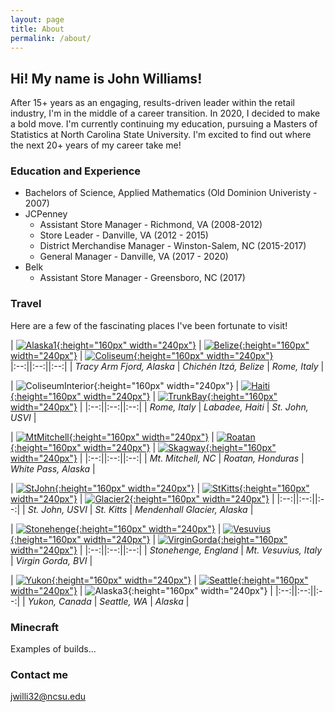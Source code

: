 ```yaml
---
layout: page
title: About
permalink: /about/
---
```


## Hi!  My name is John Williams!

After 15+ years as an engaging, results-driven leader within the retail industry, I'm in the middle of a career transition.  In 2020, I decided to make a bold move.  I'm currently continuing my education, pursuing a Masters of Statistics at North Carolina State University.  I'm excited to find out where the next 20+ years of my career take me!

### Education and Experience

* Bachelors of Science, Applied Mathematics (Old Dominion Univeristy - 2007)
* JCPenney
    - Assistant Store Manager - Richmond, VA (2008-2012)
    - Store Leader - Danville, VA (2012 - 2015)
    - District Merchandise Manager - Winston-Salem, NC (2015-2017)
    - General Manager - Danville, VA (2017 - 2020)
* Belk
    - Assistant Store Manager - Greensboro, NC (2017)

### Travel

Here are a few of the fascinating places I've been fortunate to visit!

| [![Alaska1](images/Alaska1.jpg){:height="160px" width="240px"}](https://www.google.com/maps/place/Tracy+Arm/@57.8503894,-133.6521792,10z) | [![Belize](images/Belize.jpg){:height="160px" width="240px"}](https://www.google.com/maps/place/Chichén+Itzá/@20.6829614,-88.5746156,4139m) | [![Coliseum](images/Coliseum.jpg){:height="160px" width="240px"}](https://www.google.com/maps/place/Colosseum/@41.8902142,12.4900422,17z/)  
|:--:||:--:||:--:|
| *Tracy Arm Fjord, Alaska* | *Chichén Itzá, Belize* | *Rome, Italy* | 

| ![ColiseumInterior](images/ColiseumInterior.jpg){:height="160px" width="240px"} | [![Haiti](images/Haiti.jpg){:height="160px" width="240px"}](https://www.google.com/maps/place/Labadee+Haïti/@19.7815959,-72.2469786,3210m) | [![TrunkBay](images/TrunkBay.jpg){:height="160px" width="240px"}](https://www.google.com/maps/place/Trunk+Bay/@18.3526056,-64.7696255,991m) | 
|:--:||:--:||:--:|
| *Rome, Italy* | *Labadee, Haiti* | *St. John, USVI* |

| [![MtMitchell](images/MtMitchell.jpg){:height="160px" width="240px"}](https://www.google.com/maps/place/Mt+Mitchell/@35.7646309,-82.2678989,3589m) | [![Roatan](images/Roatan.jpg){:height="160px" width="240px"}](https://www.google.com/maps/place/Roatán/@16.3459564,-86.4390788,37032m) | [![Skagway](images/Skagway.jpg){:height="160px" width="240px"}](https://www.google.com/maps/place/White+Pass/@59.6209935,-135.0801651,17897m) |
|:--:||:--:||:--:|
| *Mt. Mitchell, NC* | *Roatan, Honduras* | *White Pass, Alaska* |

| [![StJohn](images/StJohn.jpg){:height="160px" width="240px"}]((https://www.google.com/maps/place/Trunk+Bay/@18.3526056,-64.7696255,991m)) | [![StKitts](images/StKitts.jpg){:height="160px" width="240px"}](https://www.google.com/maps/place/Saint+Kitts/@17.3153726,-62.8828814,67570m) | [![Glacier2](images/Glacier2.jpg){:height="160px" width="240px"}](https://www.google.com/maps/place/Mendenhall+Glacier/@58.434765,-134.556738,4631m) |
|:--:||:--:||:--:|
| *St. John, USVI* | *St. Kitts* | *Mendenhall Glacier, Alaska* |

| [![Stonehenge](images/Stonehenge.jpg){:height="160px" width="240px"}](https://www.google.com/maps/place/Stonehenge/@51.178905,-1.8327997,2773m) | [![Vesuvius](images/Vesuvius.jpg){:height="160px" width="240px"}](https://www.google.com/maps/place/Mount+Vesuvius/@40.8223812,14.4113962,6695m) | [![VirginGorda](images/VirginGorda.jpg){:height="160px" width="240px"}](https://www.google.com/maps/place/The+Baths/@18.430002,-64.446344,2098m) |
|:--:||:--:||:--:|
| *Stonehenge, England* | *Mt. Vesuvius, Italy* | *Virgin Gorda, BVI* |

| [![Yukon](images/Yukon.jpg){:height="160px" width="240px"}](https://www.google.com/maps/place/Yukon+Larger+than+Life+Sign/@59.999337,-134.6668446,1106m) | [![Seattle](images/Seattle.jpg){:height="160px" width="240px"}](https://www.google.com/maps/place/Space+Needle/@47.6205063,-122.3514661,745m) | ![Alaska3](images/Alaska3.jpg){:height="160px" width="240px"} |
|:--:||:--:||:--:|
| *Yukon, Canada* | *Seattle, WA* | *Alaska* |

### Minecraft

Examples of builds...

### Contact me

[jwilli32@ncsu.edu](mailto:jwilli32@ncsu.edu)

